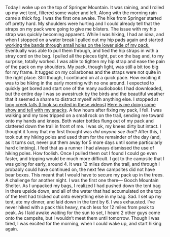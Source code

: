 Today I woke up on the top of Springer Mountain. It was raining, and I rolled up my wet tent, filtered some water and left. Along with the morning rain came a thick fog. I was the first one awake. 
The hike from Springer started off pretty hard. My shoulders were hurting and I could already tell that the straps on my pack were going to give me blisters. The issue with my hip strap was quickly becoming apparent. While I was hiking, I had an idea, and when I stopped on a water break I pulled out my hip pads again and started [working the bands through small holes on the lower side of my pack. ](https://www.icloud.com/sharedalbum/#B1qGDdyTv8aak9;6D069B79-A666-4A45-A7A6-1CA31CE47C53)
Eventually was able to pull them through, and tied the hip straps in with a stray cord on the bag. I pulled all the pieces tight, put on the bag and, to my surprise, totally worked. I was able to tighten my hip strap and ease the pain of the pack on my shoulders. 
My pack, though light, was still a bit too big for my frame. It tugged on my collarbones and the straps were not quite in the right place. 
Still though, I continued on at a quick pace. How exciting it was to be hiking in the early morning with no one around. I expected to quickly get bored and start one of the many audiobooks I had downloaded, but the entire day I was so awestruck by the birds and the beautiful weather that it seemed a shame to distract myself with anything else. 
I stopped at [long creek falls (I look so exited in these videos)](https://www.icloud.com/sharedalbum/#B1qGDdyTv8aak9;2A769479-3E41-47F4-A2EF-63D717689B96) [Here is me doing some show and tell with my snacks](https://www.icloud.com/sharedalbum/#B1qGDdyTv8aak9;C8818271-9F54-4FF2-A5F5-A139F8DCBC5C). 
A few hours after fixing my pack, I fell. I was walking and my toes tripped on a small rock on the trail, sending me toward onto my hands and knees. Both water bottles flung out of my pack and clattered down the trail in front of me. I was ok, my knees dirty but intact. I thought it funny that my first thought was *did anyone see that?*
After this, I took out my hiking poles and used them for the remainder of the day (and, as it turns out, never put them away for 5 more days until some particularly hard climbing). I feel that as a runner I had always dismissed the use of hiking poles. How foolish. Once I pulled them out I found I could go even faster, and tripping would be much more difficult. 
I got to the campsite that I was going for early, around 4. It was 12 miles down the trail, and through I probably could have continued on, the next few campsites did not have bear boxes. This meant that I would have to secure my pack up in the trees. A challenge for another night. 
I was the first one there— Gooch Mountain Shelter. As I unpacked my bags, I realized I had pushed down the tent bag in there upside down, and all of the water that had accumulated on the top of the tent had tricked out onto everything else in my bag. Sad. 
I set up my tent, ate my dinner, and laid down in the tent by 6. I was exhausted. I’ve never hiked with a pack this heavy, much less for 12 miles from peak to peak. As I laid awake waiting for the sun to set, I heard 2 other guys come onto the campsite, but I wouldn’t meet them until tomorrow. 
Though I was tired, I was excited for the morning, when I could wake up, and start hiking again. 
